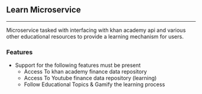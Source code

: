 ## Learn Microservice
---

Microservice tasked with interfacing with khan academy api and various other educational
resources to provide a learning mechanism for users.

### Features
- Support for the following features must be present
    - Access To khan academy finance data repository
    - Access To Youtube finance data repository (learning)
    - Follow Educational Topics & Gamify the learning process